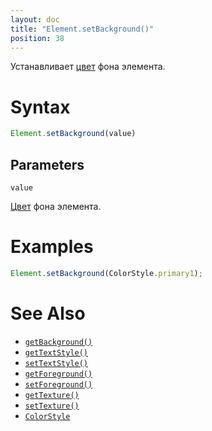 ```yaml
---
layout: doc
title: "Element.setBackground()"
position: 38
---
```


Устанавливает [цвет](../../Style/ColorStyle/) фона элемента.

# Syntax

```js
Element.setBackground(value)
```

## Parameters

`value`

[Цвет](../../Style/ColorStyle/) фона элемента.

# Examples

```js
Element.setBackground(ColorStyle.primary1);
```

# See Also

* [`getBackground()`](../Element.getBackground/)
* [`getTextStyle()`](../Element.getTextStyle/)
* [`setTextStyle()`](../Element.setTextStyle/)
* [`getForeground()`](../Element.getForeground/)
* [`setForeground()`](../Element.setForeground/)
* [`getTexture()`](../Element.getTexture/)
* [`setTexture()`](../Element.setTexture/)
* [`ColorStyle`](../../Style/ColorStyle/)
